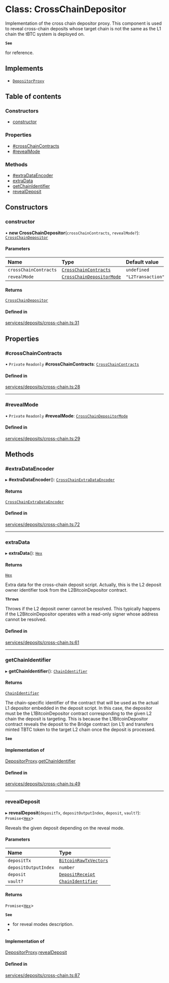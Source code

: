 # Class: CrossChainDepositor

Implementation of the cross chain depositor proxy. This component is used to
reveal cross-chain deposits whose target chain is not the same as the L1
chain the tBTC system is deployed on.

**`See`**

for reference.

## Implements

- [`DepositorProxy`](../interfaces/DepositorProxy.md)

## Table of contents

### Constructors

- [constructor](CrossChainDepositor.md#constructor)

### Properties

- [#crossChainContracts](CrossChainDepositor.md##crosschaincontracts)
- [#revealMode](CrossChainDepositor.md##revealmode)

### Methods

- [#extraDataEncoder](CrossChainDepositor.md##extradataencoder)
- [extraData](CrossChainDepositor.md#extradata)
- [getChainIdentifier](CrossChainDepositor.md#getchainidentifier)
- [revealDeposit](CrossChainDepositor.md#revealdeposit)

## Constructors

### constructor

• **new CrossChainDepositor**(`crossChainContracts`, `revealMode?`): [`CrossChainDepositor`](CrossChainDepositor.md)

#### Parameters

| Name | Type | Default value |
| :------ | :------ | :------ |
| `crossChainContracts` | [`CrossChainContracts`](../README.md#crosschaincontracts) | `undefined` |
| `revealMode` | [`CrossChainDepositorMode`](../README.md#crosschaindepositormode) | `"L2Transaction"` |

#### Returns

[`CrossChainDepositor`](CrossChainDepositor.md)

#### Defined in

[services/deposits/cross-chain.ts:31](https://github.com/threshold-network/tbtc-v2/blob/main/typescript/src/services/deposits/cross-chain.ts#L31)

## Properties

### #crossChainContracts

• `Private` `Readonly` **#crossChainContracts**: [`CrossChainContracts`](../README.md#crosschaincontracts)

#### Defined in

[services/deposits/cross-chain.ts:28](https://github.com/threshold-network/tbtc-v2/blob/main/typescript/src/services/deposits/cross-chain.ts#L28)

___

### #revealMode

• `Private` `Readonly` **#revealMode**: [`CrossChainDepositorMode`](../README.md#crosschaindepositormode)

#### Defined in

[services/deposits/cross-chain.ts:29](https://github.com/threshold-network/tbtc-v2/blob/main/typescript/src/services/deposits/cross-chain.ts#L29)

## Methods

### #extraDataEncoder

▸ **#extraDataEncoder**(): [`CrossChainExtraDataEncoder`](../interfaces/CrossChainExtraDataEncoder.md)

#### Returns

[`CrossChainExtraDataEncoder`](../interfaces/CrossChainExtraDataEncoder.md)

#### Defined in

[services/deposits/cross-chain.ts:72](https://github.com/threshold-network/tbtc-v2/blob/main/typescript/src/services/deposits/cross-chain.ts#L72)

___

### extraData

▸ **extraData**(): [`Hex`](Hex.md)

#### Returns

[`Hex`](Hex.md)

Extra data for the cross-chain deposit script. Actually, this is
         the L2 deposit owner identifier took from the L2BitcoinDepositor
         contract.

**`Throws`**

Throws if the L2 deposit owner cannot be resolved. This
        typically happens if the L2BitcoinDepositor operates with
        a read-only signer whose address cannot be resolved.

#### Defined in

[services/deposits/cross-chain.ts:61](https://github.com/threshold-network/tbtc-v2/blob/main/typescript/src/services/deposits/cross-chain.ts#L61)

___

### getChainIdentifier

▸ **getChainIdentifier**(): [`ChainIdentifier`](../interfaces/ChainIdentifier.md)

#### Returns

[`ChainIdentifier`](../interfaces/ChainIdentifier.md)

The chain-specific identifier of the contract that will be
         used as the actual L1 depositor embedded in the deposit script.
         In this case, the depositor must be the L1BitcoinDepositor contract
         corresponding to the given L2 chain the deposit is targeting.
         This is because the L1BitcoinDepositor contract reveals the deposit to
         the Bridge contract (on L1) and transfers minted TBTC token to the
         target L2 chain once the deposit is processed.

**`See`**

#### Implementation of

[DepositorProxy](../interfaces/DepositorProxy.md).[getChainIdentifier](../interfaces/DepositorProxy.md#getchainidentifier)

#### Defined in

[services/deposits/cross-chain.ts:49](https://github.com/threshold-network/tbtc-v2/blob/main/typescript/src/services/deposits/cross-chain.ts#L49)

___

### revealDeposit

▸ **revealDeposit**(`depositTx`, `depositOutputIndex`, `deposit`, `vault?`): `Promise`\<[`Hex`](Hex.md)\>

Reveals the given deposit depending on the reveal mode.

#### Parameters

| Name | Type |
| :------ | :------ |
| `depositTx` | [`BitcoinRawTxVectors`](../interfaces/BitcoinRawTxVectors.md) |
| `depositOutputIndex` | `number` |
| `deposit` | [`DepositReceipt`](../interfaces/DepositReceipt.md) |
| `vault?` | [`ChainIdentifier`](../interfaces/ChainIdentifier.md) |

#### Returns

`Promise`\<[`Hex`](Hex.md)\>

**`See`**

 - for reveal modes description.
 - 

#### Implementation of

[DepositorProxy](../interfaces/DepositorProxy.md).[revealDeposit](../interfaces/DepositorProxy.md#revealdeposit)

#### Defined in

[services/deposits/cross-chain.ts:87](https://github.com/threshold-network/tbtc-v2/blob/main/typescript/src/services/deposits/cross-chain.ts#L87)
